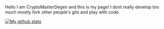 Hello I am CryptoMasterDegen and this is my page! I dont really develop too much mostly fork other people's gits and play with code. 



[![My github stats](https://github-readme-stats.vercel.app/api?username=CryptoMasterDegen)](https://github.com/anuraghazra/github-readme-stats)


